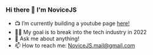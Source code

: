 ### Hi there 👋 I'm NoviceJS

- 📺 I’m currently building a youtube page <a href="https://www.youtube.com/channel/UC0KtyiZ7N3qkm-HiuH7PE0w">here!</a>
- 🐱‍💻 My goal is to break into the tech industry in 2022
- 💬 Ask me about anything!
- 📫 How to reach me: NoviceJS.mail@gmail.com

